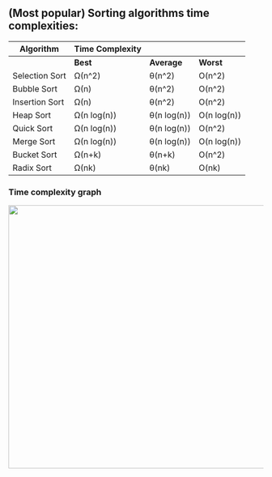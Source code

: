## (Most popular) Sorting algorithms time complexities:

| Algorithm      |Time Complexity  |             |             |
|----------------|-----------------|-------------|-------------|
|                | **Best**            | **Average**     | **Worst**       |
| Selection Sort | Ω(n^2)          | θ(n^2)      | O(n^2)      |
| Bubble Sort    | Ω(n)            | θ(n^2)      | O(n^2)      |
| Insertion Sort | Ω(n)            | θ(n^2)      | O(n^2)      |
| Heap Sort      | Ω(n log(n))     | θ(n log(n)) | O(n log(n)) |
| Quick Sort     | Ω(n log(n))     | θ(n log(n)) | O(n^2)      |
| Merge Sort     | Ω(n log(n))     | θ(n log(n)) | O(n log(n)) |
| Bucket Sort    | Ω(n+k)          | θ(n+k)      | O(n^2)      |
| Radix Sort     | Ω(nk)           | θ(nk)       | O(nk)       |


### Time complexity graph

<img src="https://cdn-images-1.medium.com/max/1600/1*iEbD3x2S5KOiEI6ZOltp9w.png" width="520">

